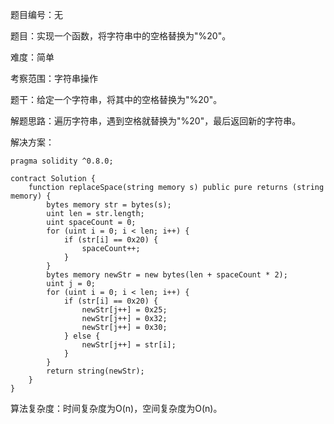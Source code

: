 题目编号：无

题目：实现一个函数，将字符串中的空格替换为"%20"。

难度：简单

考察范围：字符串操作

题干：给定一个字符串，将其中的空格替换为"%20"。

解题思路：遍历字符串，遇到空格就替换为"%20"，最后返回新的字符串。

解决方案：

```solidity
pragma solidity ^0.8.0;

contract Solution {
    function replaceSpace(string memory s) public pure returns (string memory) {
        bytes memory str = bytes(s);
        uint len = str.length;
        uint spaceCount = 0;
        for (uint i = 0; i < len; i++) {
            if (str[i] == 0x20) {
                spaceCount++;
            }
        }
        bytes memory newStr = new bytes(len + spaceCount * 2);
        uint j = 0;
        for (uint i = 0; i < len; i++) {
            if (str[i] == 0x20) {
                newStr[j++] = 0x25;
                newStr[j++] = 0x32;
                newStr[j++] = 0x30;
            } else {
                newStr[j++] = str[i];
            }
        }
        return string(newStr);
    }
}
```

算法复杂度：时间复杂度为O(n)，空间复杂度为O(n)。